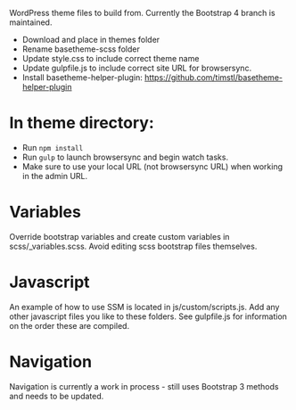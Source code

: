 WordPress theme files to build from. Currently the Bootstrap 4 branch is maintained.

* Download and place in themes folder
* Rename basetheme-scss folder
* Update style.css to include correct theme name
* Update gulpfile.js to include correct site URL for browsersync.
* Install basetheme-helper-plugin: https://github.com/timstl/basetheme-helper-plugin

# In theme directory:
* Run ```npm install```
* Run ```gulp``` to launch browsersync and begin watch tasks.
* Make sure to use your local URL (not browsersync URL) when working in the admin URL.

# Variables
Override bootstrap variables and create custom variables in scss/_variables.scss. Avoid editing scss bootstrap files themselves.

# Javascript
An example of how to use SSM is located in js/custom/scripts.js. Add any other javascript files you like to these folders. See gulpfile.js for information on the order these are compiled.

# Navigation
Navigation is currently a work in process - still uses Bootstrap 3 methods and needs to be updated.